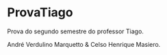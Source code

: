 # ProvaTiago
Prova do segundo semestre do professor Tiago.

André Verdulino Marquetto & Celso Henrique Masiero.

